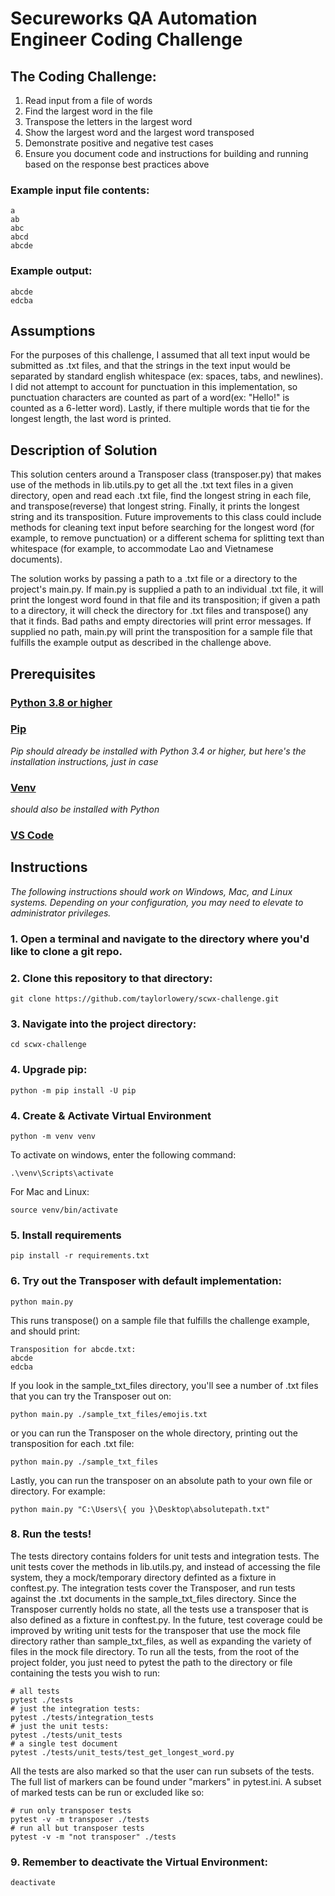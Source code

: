 # Secureworks QA Automation Engineer Coding Challenge

## The Coding Challenge: 
1. Read input from a file of words
2. Find the largest word in the file
3. Transpose the letters in the largest word
4. Show the largest word and the largest word transposed 
5. Demonstrate positive and negative test cases
6. Ensure you document code and instructions for building and running based on the response best practices above

### Example input file contents:
```
a
ab
abc
abcd
abcde
```

### Example output:
```
abcde
edcba
```

## Assumptions
For the purposes of this challenge, I assumed that all text input would be submitted as .txt files, and that the strings in the text input would be separated by standard english whitespace (ex: spaces, tabs, and newlines). I did not attempt to account for punctuation in this implementation, so punctuation characters are counted as part of a word(ex: "Hello!" is counted as a 6-letter word). Lastly, if there multiple words that tie for the longest length, the last word is printed.

## Description of Solution
This solution centers around a Transposer class (transposer.py) that makes use of the methods in lib.utils.py to get all the .txt text files in a given directory, open and read each .txt file, find the longest string in each file, and transpose(reverse) that longest string. Finally, it prints the longest string and its transposition. Future improvements to this class could include methods for cleaning text input before searching for the longest word (for example, to remove punctuation) or a different schema for splitting text than whitespace (for example, to accommodate Lao and Vietnamese documents).

The solution works by passing a path to a .txt file or a directory to the project's main.py. If main.py is supplied a path to an individual .txt file, it will print the longest word found in that file and its transposition; if given a path to a directory, it will check the directory for .txt files and transpose() any that it finds. Bad paths and empty directories will print error messages. If supplied no path, main.py will print the transposition for a sample file that fulfills the example output as described in the challenge above. 

## Prerequisites

### [Python 3.8 or higher](https://www.python.org/downloads/)
### [Pip](https://pip.pypa.io/en/stable/installing/)
_Pip should already be installed with Python 3.4 or higher, but here's the installation instructions, just in case_
### [Venv](https://docs.python.org/3/library/venv.html#module-venv)
_should also be installed with Python_
### [VS Code](https://code.visualstudio.com/)

## Instructions
_The following instructions should work on Windows, Mac, and Linux systems. Depending on your configuration, you may need to elevate to administrator privileges._
### 1. Open a terminal and navigate to the directory where you'd like to clone a git repo.
### 2. Clone this repository to that directory:
```
git clone https://github.com/taylorlowery/scwx-challenge.git
```
### 3. Navigate into the project directory:
```
cd scwx-challenge
```
### 4. Upgrade pip:
```
python -m pip install -U pip
```
### 4. Create & Activate Virtual Environment
```
python -m venv venv
```
To activate on windows, enter the following command:
```
.\venv\Scripts\activate
```
For Mac and Linux: 
```
source venv/bin/activate
```
### 5. Install requirements
```
pip install -r requirements.txt
```
### 6. Try out the Transposer with default implementation:
```
python main.py
```
This runs transpose() on a sample file that fulfills the challenge example, and should print: 
```
Transposition for abcde.txt:
abcde
edcba
```
If you look in the sample_txt_files directory, you'll see a number of .txt files that you can try the Transposer out on:
```
python main.py ./sample_txt_files/emojis.txt
```
or you can run the Transposer on the whole directory, printing out the transposition for each .txt file:
```
python main.py ./sample_txt_files
```
Lastly, you can run the transposer on an absolute path to your own file or directory. For example:
```
python main.py "C:\Users\{ you }\Desktop\absolutepath.txt"
```
### 8. Run the tests!
The tests directory contains folders for unit tests and integration tests. The unit tests cover the methods in lib.utils.py, and instead of accessing the file system, they a mock/temporary directory definted as a fixture in conftest.py. The integration tests cover the Transposer, and run tests against the .txt documents in the sample_txt_files directory. Since the Transposer currently holds no state, all the tests use a transposer that is also defined as a fixture in conftest.py. 
In the future, test coverage could be improved by writing unit tests for the transposer that use the mock file directory rather than sample_txt_files, as well as expanding the variety of files in the mock file directory.
To run all the tests, from the root of the project folder, you just need to pytest the path to the directory or file containing the tests you wish to run: 
```
# all tests
pytest ./tests
# just the integration tests:
pytest ./tests/integration_tests
# just the unit tests: 
pytest ./tests/unit_tests
# a single test document
pytest ./tests/unit_tests/test_get_longest_word.py
```
All the tests are also marked so that the user can run subsets of the tests. The full list of markers can be found under "markers" in pytest.ini. A subset of marked tests can be run or excluded like so:
```
# run only transposer tests
pytest -v -m transposer ./tests
# run all but transposer tests
pytest -v -m "not transposer" ./tests
```

### 9. Remember to deactivate the Virtual Environment:
```
deactivate
```
